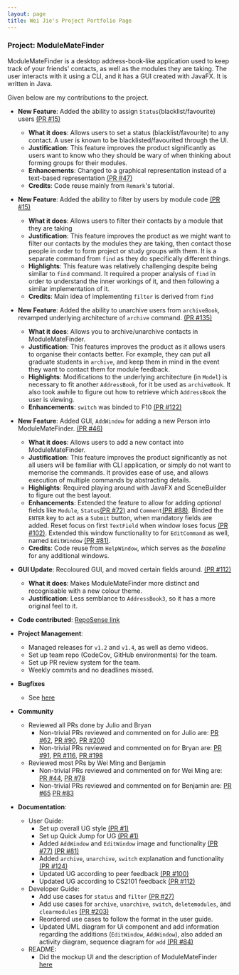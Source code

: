 ```yaml
---
layout: page
title: Wei Jie's Project Portfolio Page
---
```


### Project: ModuleMateFinder

ModuleMateFinder is a desktop address-book-like application used to keep track of your friends' contacts, as well as the modules they are taking. The user interacts with it using a CLI, and it has a GUI created with JavaFX. It is written in Java.

Given below are my contributions to the project.


- **New Feature**: Added the ability to assign `Status`(blacklist/favourite) users [(PR #15)](https://github.com/AY2122S2-CS2103T-T13-4/tp/pull/15)
  - **What it does**: Allows users to set a status (blacklist/favourite) to any contact. A user is known to be blacklisted/favourited through the UI.
  - **Justification**: This feature improves the product significantly as users want to know who they should be wary of when thinking about forming groups for their modules.
  - **Enhancements**: Changed to a graphical representation instead of a text-based representation [(PR #47)](https://github.com/AY2122S2-CS2103T-T13-4/tp/pull/47)
  - **Credits**: Code reuse mainly from `Remark`'s tutorial.


- **New Feature**: Added the ability to filter by users by module code [(PR #15)](https://github.com/AY2122S2-CS2103T-T13-4/tp/pull/15)
  - **What it does**: Allows users to filter their contacts by a module that they are taking
  - **Justification**: This feature improves the product as we might want to filter our contacts by the modules they are taking, then contact those people in order to form project or study groups with them. It is a separate command from `find` as they do specifically different things.
  - **Highlights**: This feature was relatively challenging despite being similar to `find` command. It required a proper analysis of `find` in order to understand the inner workings of it, and then following a similar implementation of it.
  - **Credits**: Main idea of implementing `filter` is derived from `find`


- **New Feature**: Added the ability to unarchive users from `archiveBook`, revamped underlying architecture of `archive` command. [(PR #135)](https://github.com/AY2122S2-CS2103T-T13-4/tp/pull/135)
  - **What it does**: Allows you to archive/unarchive contacts in ModuleMateFinder.
  - **Justification**: This features improves the product as it allows users to organise their contacts better. For example, they can put all graduate students in `archive`, and keep them in mind in the event they want to contact them for module feedback.
  - **Highlights**: Modifications to the underlying architecture (in `Model`) is necessary to fit another `AddressBook`, for it be used as `archiveBook`. It also took awhile to figure out how to retrieve which `AddressBook` the user is viewing.
  - **Enhancements**: `switch` was binded to F10 [(PR #122)](https://github.com/AY2122S2-CS2103T-T13-4/tp/pull/122)


- **New Feature**: Added GUI, `AddWindow` for adding a new Person into ModuleMateFinder. [(PR #46)](https://github.com/AY2122S2-CS2103T-T13-4/tp/pull/46)
  - **What it does**: Allows users to add a new contact into ModuleMateFinder.
  - **Justification**: This feature improves the product significantly as not all users will be familiar with CLI application, or simply do not want to memorise the commands. It provides ease of use, and allows execution of multiple commands by abstracting details.
  - **Highlights**: Required playing around with JavaFX and SceneBuilder to figure out the best layout.
  - **Enhancements**: Extended the feature to allow for adding _optional_ fields like `Module`, `Status`[(PR #72)](https://github.com/AY2122S2-CS2103T-T13-4/tp/pull/72) and `Comment`[(PR #88)](https://github.com/AY2122S2-CS2103T-T13-4/tp/pull/88). Binded the `ENTER` key to act as a `Submit` button, when mandatory fields are added. Reset focus on first `TextField` when window loses focus [(PR #102)](https://github.com/AY2122S2-CS2103T-T13-4/tp/pull/102). Extended this window functionality to for `EditCommand` as well, named `EditWindow` [(PR #81)](https://github.com/AY2122S2-CS2103T-T13-4/tp/pull/81).
  - **Credits**: Code reuse from `HelpWindow`, which serves as the _baseline_ for any additional windows.
  

- **GUI Update**: Recoloured GUI, and moved certain fields around. [(PR #112)](https://github.com/AY2122S2-CS2103T-T13-4/tp/pull/112)
  - **What it does**: Makes ModuleMateFinder more distinct and recognisable with a new colour theme.
  - **Justification**: Less semblance to `AddressBook3`, so it has a more original feel to it.


- **Code contributed**: [RepoSense link](https://nus-cs2103-ay2122s2.github.io/tp-dashboard/?search=bakano98&sort=groupTitle&sortWithin=title&timeframe=commit&mergegroup=&groupSelect=groupByRepos&breakdown=true&checkedFileTypes=docs~functional-code~test-code~other&since=2022-02-18&tabOpen=true&tabType=authorship&tabAuthor=bakano98&tabRepo=AY2122S2-CS2103T-T13-4%2Ftp%5Bmaster%5D&authorshipIsMergeGroup=false&authorshipFileTypes=functional-code&authorshipIsBinaryFileTypeChecked=false)
- **Project Management**:
  - Managed releases for `v1.2` and `v1.4`, as well as demo videos.
  - Set up team repo (CodeCov, GitHub environments) for the team.
  - Set up PR review system for the team.
  - Weekly commits and no deadlines missed.

- **Bugfixes**
  - See [here](https://github.com/AY2122S2-CS2103T-T13-4/tp/issues?q=assignee%3Abakano98+label%3Atype.Bug+)

- **Community**
  - Reviewed all PRs done by Julio and Bryan
    - Non-trivial PRs reviewed and commented on for Julio are: [PR #62](https://github.com/AY2122S2-CS2103T-T13-4/tp/pull/62), [PR #90](https://github.com/AY2122S2-CS2103T-T13-4/tp/pull/90), [PR #200](https://github.com/AY2122S2-CS2103T-T13-4/tp/pull/200)
    - Non-trivial PRs reviewed and commented on for Bryan are: [PR #91](https://github.com/AY2122S2-CS2103T-T13-4/tp/pull/91), [PR #116](https://github.com/AY2122S2-CS2103T-T13-4/tp/pull/116), [PR #198](https://github.com/AY2122S2-CS2103T-T13-4/tp/pull/198)
  - Reviewed most PRs by Wei Ming and Benjamin
    - Non-trivial PRs reviewed and commented on for Wei Ming are: [PR #44](https://github.com/AY2122S2-CS2103T-T13-4/tp/pull/44), [PR #78](https://github.com/AY2122S2-CS2103T-T13-4/tp/pull/78)
    - Non-trivial PRs reviewed and commented on for Benjamin are: [PR #65](https://github.com/AY2122S2-CS2103T-T13-4/tp/pull/65) [PR #83](https://github.com/AY2122S2-CS2103T-T13-4/tp/pull/83)


- **Documentation**:
  - User Guide:
    - Set up overall UG style [(PR #1)](https://github.com/AY2122S2-CS2103T-T13-4/tp/commit/1aa81e2c5590653463a84a972c678f447c979a29)
    - Set up Quick Jump for UG [(PR #1)](https://github.com/AY2122S2-CS2103T-T13-4/tp/commit/1aa81e2c5590653463a84a972c678f447c979a29)
    - Added `AddWindow` and `EditWindow` image and functionality [(PR #77)](https://github.com/AY2122S2-CS2103T-T13-4/tp/pull/77) [(PR #81)](https://github.com/AY2122S2-CS2103T-T13-4/tp/pull/81)
    - Added `archive`, `unarchive`, `switch` explanation and functionality [(PR #124)](https://github.com/AY2122S2-CS2103T-T13-4/tp/pull/124)
    - Updated UG according to peer feedback [(PR #100)](https://github.com/AY2122S2-CS2103T-T13-4/tp/pull/100)
    - Updated UG according to CS2101 feedback [(PR #112)](https://github.com/AY2122S2-CS2103T-T13-4/tp/pull/112/commits/f1ec6be1bdb557101201b979c440d769ff4cff61)
  - Developer Guide:
    - Add use cases for `status` and `filter` [(PR #27)](https://github.com/AY2122S2-CS2103T-T13-4/tp/commit/a13e9b086d85dd607421835135e742ff67b542cd)
    - Add use cases for `archive`, `unarchive`, `switch`, `deletemodules`, and `clearmodules` [(PR #203)](https://github.com/AY2122S2-CS2103T-T13-4/tp/pull/203)
    - Reordered use cases to follow the format in the user guide.
    - Updated UML diagram for Ui component and add information regarding the additions (`EditWindow`, `AddWindow`), also added an activity diagram, sequence diagram for `add` [(PR #84)](https://github.com/AY2122S2-CS2103T-T13-4/tp/pull/84)
  - README:
    - Did the mockup UI and the description of ModuleMateFinder [here](https://github.com/AY2122S2-CS2103T-T13-4/tp/commit/f054e1d2871e6e5904d473b9203e7874340f0633)
  

